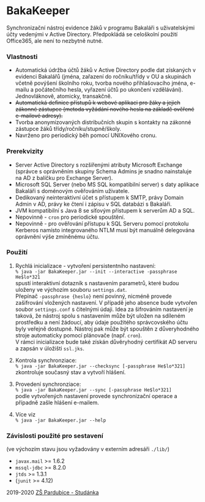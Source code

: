 # BakaKeeper
Synchronizační nástroj evidence žáků v programu Bakaláři
s uživatelskými účty vedenými v Active Directory. Předpokládá
se celoškolní použití Office365, ale není to nezbytně nutné.

### Vlastnosti
* Automatická údržba účtů žáků v Active Directory podle dat
získaných v evidenci Bakalářů (jména, zařazení do ročníku/třídy
v OU a skupinách včetně povýšení školního roku, tvorba nového
přihlašovacího jména, e-mailu a počátečního hesla, vyřazení
účtů po ukončení vzdělávání). Jednovláknově, atomicky, transakčně.
* ~~Automatická definice přístupů k webové aplikaci pro žáky
a jejich zákonné zástupce (metoda vyžádání nového hesla
na základě ověřené e-mailové adresy).~~
* Tvorba anonymizovaných distribučních skupin s kontakty
na zákonné zástupce žáků třídy/ročníku/stupně/školy.
* Navrženo pro periodický běh pomocí UNIXového cronu.

### Prerekvizity
* Server Active Directory s rozšířenými atributy
Microsoft Exchange (správce s oprávněním skupiny Schema
Admins je snadno nainstaluje na AD z balíčku pro Exchange Server).
* Microsoft SQL Server (nebo MS SQL kompatibilní server)
s daty aplikace Bakaláři s doménovým ověřováním uživatele.
* Dedikovaný neinteraktivní účet s přístupem k SMTP,
právy Domain Admin v AD, právy ke čtení i zápisu v SQL databázi
s Bakaláři.
* JVM kompatibilní s Java 8 se síťovým přístupem k
serverům AD a SQL.
* Nepovinně - `cron` pro periodické spouštění.
* Nepovinně - pro ověřování přístupu k SQL Serveru pomocí
protokolu Kerberos namísto integrovaného NTLM musí být
manuálně delegována oprávnění výše zmíněnému účtu.

### Použití
1) Rychlá inicializace - vytvoření persistentního nastavení:<br>
`% java -jar BakaKeeper.jar --init --interactive -passphrase He$lo*321`<br>
spustí interaktivní dotazník s nastavením parametrů, které budou
uloženy ve výchozím souboru `settings.dat`.<br>Přepínač `-passphrase {heslo}`
není povinný, nicméně provede zašifrování vložených nastavení.
V případě jeho absence bude vytvořen soubor `settings.conf`
s čitelnými údaji. Idea za šifrováním nastavení je taková,
že nástroj spolu s nastavením může být uložen na sdíleném
prostředku a není žádoucí, aby údaje použitého správcovského
účtu byly veřejně dostupné. Nástroj pak může být spouštěn
z důveryhodného stroje automaticky pomocí plánovače
(např. `cron`).<br>
V rámci inicializace bude také získán důvěryhodný certifikát
AD serveru a zapsán v úložišti `ssl.jks`.

2) Kontrola synchronziace:<br>
`% java -jar BakaKeeper.jar --checksync [-passphrase He$lo*321]`<br>
zkontroluje současný stav a vytvoří hlášení.

3) Provedení synchronziace:<br>
`% java -jar BakaKeeper.jar --sync [-passphrase He$lo*321]`<br>
podle vytvořených nastavení provede synchronizační operace
a případně zašle hlášení e-mailem.

4) Více viz<br>
`% java -jar BakaKeeper.jar --help`

### Závislosti použité pro sestavení
(ve výchozím stavu jsou vyžadovány v externím adresáři `./lib/`)
* `javax.mail` >= 1.6.2
* `mssql-jdbc` >= 8.2.0
* `jtds` >= 1.3.1
* (`junit` >= 4.12)

2019-2020 [ZŠ Pardubice - Studánka](https://www.zs-studanka.cz/)
